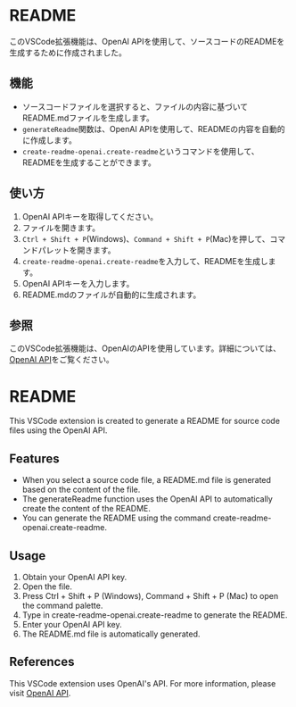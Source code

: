 # README
このVSCode拡張機能は、OpenAI APIを使用して、ソースコードのREADMEを生成するために作成されました。

## 機能
- ソースコードファイルを選択すると、ファイルの内容に基づいてREADME.mdファイルを生成します。
- `generateReadme`関数は、OpenAI APIを使用して、READMEの内容を自動的に作成します。
- `create-readme-openai.create-readme`というコマンドを使用して、READMEを生成することができます。

## 使い方
1. OpenAI APIキーを取得してください。
2. ファイルを開きます。
3. `Ctrl + Shift + P`(Windows)、`Command + Shift + P`(Mac)を押して、コマンドパレットを開きます。
4. `create-readme-openai.create-readme`を入力して、READMEを生成します。
5. OpenAI APIキーを入力します。
6. README.mdのファイルが自動的に生成されます。

## 参照
このVSCode拡張機能は、OpenAIのAPIを使用しています。詳細については、[OpenAI API](https://beta.openai.com/)をご覧ください。

# README
This VSCode extension is created to generate a README for source code files using the OpenAI API.

## Features
- When you select a source code file, a README.md file is generated based on the content of the file.
- The generateReadme function uses the OpenAI API to automatically create the content of the README.
- You can generate the README using the command create-readme-openai.create-readme.

## Usage
1. Obtain your OpenAI API key.
2. Open the file.
3. Press Ctrl + Shift + P (Windows), Command + Shift + P (Mac) to open the command palette.
4. Type in create-readme-openai.create-readme to generate the README.
5. Enter your OpenAI API key.
6. The README.md file is automatically generated.

## References
This VSCode extension uses OpenAI's API. For more information, please visit [OpenAI API](https://beta.openai.com/).